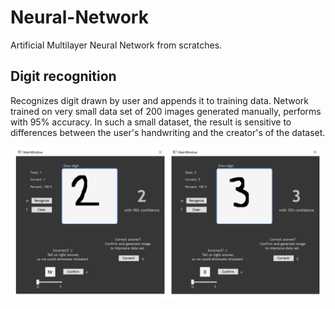 # Neural-Network
Artificial Multilayer Neural Network from scratches.

## Digit recognition
Recognizes digit drawn by user and appends it to training data.
Network trained on very small data set of 200 images generated manually, performs with 95% accuracy.
In such a small dataset, the result is sensitive to differences between the user's handwriting and the creator's of the dataset.

![img](DigitReco/digit_reco.png)
